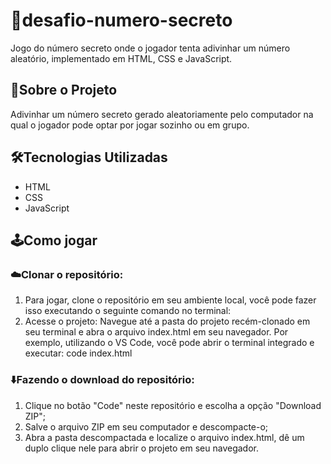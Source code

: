# 🧩desafio-numero-secreto
Jogo do número secreto onde o jogador tenta adivinhar um número aleatório, implementado em HTML, CSS e JavaScript.

## 📝Sobre o Projeto
Adivinhar um número secreto gerado aleatoriamente pelo computador na qual o jogador pode optar por jogar sozinho ou em grupo.

## 🛠️Tecnologias Utilizadas
* HTML
* CSS
* JavaScript

## 🕹️Como jogar
### ☁️Clonar o repositório:
1. Para jogar, clone o repositório em seu ambiente local, você pode fazer isso executando o seguinte comando no terminal:
2. Acesse o projeto: Navegue até a pasta do projeto recém-clonado em seu terminal e abra o arquivo index.html em seu navegador. Por exemplo, utilizando o VS Code, você pode abrir o terminal integrado e executar: code index.html

### ⬇️Fazendo o download do repositório:
1. Clique no botão "Code" neste repositório e escolha a opção "Download ZIP";
2. Salve o arquivo ZIP em seu computador e descompacte-o;
3. Abra a pasta descompactada e localize o arquivo index.html, dê um duplo clique nele para abrir o projeto em seu navegador.
